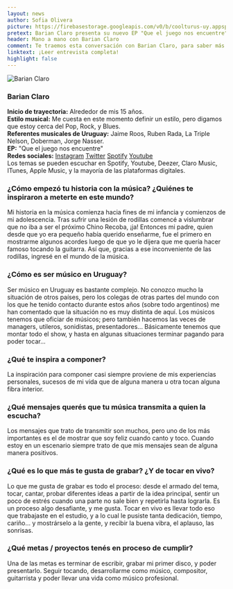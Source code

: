 ```yaml
---
layout: news
author: Sofia Olivera
picture: https://firebasestorage.googleapis.com/v0/b/coolturus-uy.appspot.com/o/news%2Fbarian1.jpg?alt=media&token=e8a7bb55-63d6-4d53-abf8-ee195839336a
pretext: Barian Claro presenta su nuevo EP "Que el juego nos encuentre". Una lesión de rodilla le impidió ser el próximo Chino Recoba, eso lo llevó a la música y a esta entrevista que te traemos.
header: Mano a mano con Barian Claro
comment: Te traemos esta conversación con Barian Claro, para saber más sobre sus comienzos, us historia y sus proyectos.
linktext: ¡Leer entrevista completa! 
highlight: false
---
```

<div class="image-box">
<img src="https://firebasestorage.googleapis.com/v0/b/coolturus-uy.appspot.com/o/news%2Fbarian2.jpg?alt=media&token=96958fc7-a89b-4759-a595-f615b0bdd418" alt="Barian Claro"></div>

### Barian Claro
**Inicio de trayectoria:** Alrededor de mis 15 años.<br>
**Estilo musical:** Me cuesta en este momento definir un estilo, pero digamos que estoy cerca del Pop, Rock, y Blues.<br>
**Referentes musicales de Uruguay:** Jaime Roos, Ruben Rada, La Triple Nelson, Doberman, Jorge Nasser.<br>
**EP:** "Que el juego nos encuentre"<br>
**Redes sociales:** [Instagram](https://instagram.com/barian.claro) [Twitter](https://twitter.com/barian_claro) [Spotify](https://open.spotify.com/artist/2SDRPTZV3dU3lhOUm72O1C) [Youtube](https://www.youtube.com/channel/UCRQKUp6cuqwLXrpadmRBeGA)<br>
Los temas se pueden escuchar en Spotify, Youtube, Deezer, Claro Music, ITunes, Apple Music, y la mayoría de las plataformas digitales.
 
### ¿Cómo empezó tu historia con la música? ¿Quiénes te inspiraron a meterte en este mundo?
Mi historia en la música comienza hacia fines de mi infancia y comienzos de mi adolescencia. Tras sufrir una lesión de rodillas comencé a vislumbrar que no iba a ser el próximo Chino Recoba, ¡ja! Entonces mi padre, quien desde que yo era pequeño había querido enseñarme, fue el primero en mostrarme algunos acordes luego de que yo le dijera que me quería hacer famoso tocando la guitarra. Así que, gracias a ese inconveniente de las rodillas, ingresé en el mundo de la música. 
 
### ¿Cómo es ser músico en Uruguay?
Ser músico en Uruguay es bastante complejo. No conozco mucho la situación de otros países, pero los colegas de otras partes del mundo con los que he tenido contacto durante estos años (sobre todo argentinos) me han comentado que la situación no es muy distinta de aquí. Los músicos tenemos que oficiar de músicos; pero también hacemos las veces de managers, utileros, sonidistas, presentadores... Básicamente tenemos que montar todo el show, y hasta en algunas situaciones terminar pagando para poder tocar...
 
### ¿Qué te inspira a componer?
La inspiración para componer casi siempre proviene de mis experiencias personales, sucesos de mi vida que de alguna manera u otra tocan alguna fibra interior.
 
### ¿Qué mensajes querés que tu música transmita a quien la escucha?
Los mensajes que trato de transmitir son muchos, pero uno de los más importantes es el de mostrar que soy feliz cuando canto y toco. Cuando estoy en un escenario siempre trato de que mis mensajes sean de alguna manera positivos.
 
### ¿Qué es lo que más te gusta de grabar? ¿Y de tocar en vivo?
Lo que me gusta de grabar es todo el proceso: desde el armado del tema, tocar, cantar, probar diferentes ideas a partir de la idea principal, sentir un poco de estrés cuando una parte no sale bien y repetirla hasta lograrla. Es un proceso algo desafiante, y me gusta. Tocar en vivo es llevar todo eso que trabajaste en el estudio, y a lo cual le pusiste tanta dedicación, tiempo, cariño... y mostrárselo a la gente, y recibir la buena vibra, el aplauso, las sonrisas.
 
### ¿Qué metas / proyectos tenés en proceso de cumplir?
Una de las metas es terminar de escribir, grabar mi primer disco, y poder presentarlo. Seguir tocando, desarrollarme como músico, compositor, guitarrista y poder llevar una vida como músico profesional.

